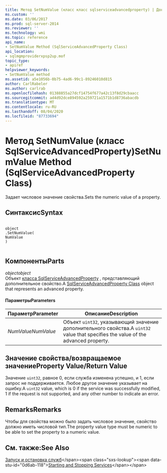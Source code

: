 ```yaml
---
title: Метод SetNumValue (класс класс sqlserviceadvancedproperty) | Документация Майкрософт
ms.custom: ''
ms.date: 03/06/2017
ms.prod: sql-server-2014
ms.reviewer: ''
ms.technology: wmi
ms.topic: reference
api_name:
- SetNumValue Method (SqlServiceAdvancedProperty Class)
api_location:
- sqlmgmproviderxpsp2up.mof
topic_type:
- apiref
helpviewer_keywords:
- SetNumValue method
ms.assetid: a5e1056b-0b75-4ad6-99c1-89246010d815
author: CarlRabeler
ms.author: carlrab
ms.openlocfilehash: 01388855a27dcf14754f677a42c13f8d29cbaacc
ms.sourcegitcommit: ad4d92dce894592a259721a1571b1d8736abacdb
ms.translationtype: MT
ms.contentlocale: ru-RU
ms.lasthandoff: 08/04/2020
ms.locfileid: "87733694"
---
```

# <a name="setnumvalue-method-sqlserviceadvancedproperty-class"></a><span data-ttu-id="0d6ab-102">Метод SetNumValue (класс SqlServiceAdvancedProperty)</span><span class="sxs-lookup"><span data-stu-id="0d6ab-102">SetNumValue Method (SqlServiceAdvancedProperty Class)</span></span>
  <span data-ttu-id="0d6ab-103">Задает числовое значение свойства.</span><span class="sxs-lookup"><span data-stu-id="0d6ab-103">Sets the numeric value of a property.</span></span>  
  
## <a name="syntax"></a><span data-ttu-id="0d6ab-104">Синтаксис</span><span class="sxs-lookup"><span data-stu-id="0d6ab-104">Syntax</span></span>  
  
```  
  
object  
.SetNumValue(  
NumValue  
)  
  
```  
  
## <a name="parts"></a><span data-ttu-id="0d6ab-105">Компоненты</span><span class="sxs-lookup"><span data-stu-id="0d6ab-105">Parts</span></span>  
 <span data-ttu-id="0d6ab-106">*object*</span><span class="sxs-lookup"><span data-stu-id="0d6ab-106">*object*</span></span>  
 <span data-ttu-id="0d6ab-107">Объект [класса SqlServiceAdvancedProperty](sqlserviceadvancedproperty-class.md) , представляющий дополнительное свойство.</span><span class="sxs-lookup"><span data-stu-id="0d6ab-107">A [SqlServiceAdvancedProperty Class](sqlserviceadvancedproperty-class.md) object that represents an advanced property.</span></span>  
  
#### <a name="parameters"></a><span data-ttu-id="0d6ab-108">Параметры</span><span class="sxs-lookup"><span data-stu-id="0d6ab-108">Parameters</span></span>  
  
|<span data-ttu-id="0d6ab-109">Параметр</span><span class="sxs-lookup"><span data-stu-id="0d6ab-109">Parameter</span></span>|<span data-ttu-id="0d6ab-110">Описание</span><span class="sxs-lookup"><span data-stu-id="0d6ab-110">Description</span></span>|  
|---------------|-----------------|  
|<span data-ttu-id="0d6ab-111">*NumValue*</span><span class="sxs-lookup"><span data-stu-id="0d6ab-111">*NumValue*</span></span>|<span data-ttu-id="0d6ab-112">Объект `uint32`, указывающий значение дополнительного свойства.</span><span class="sxs-lookup"><span data-stu-id="0d6ab-112">A `uint32` value that specifies the value of the advanced property.</span></span>|  
  
## <a name="property-valuereturn-value"></a><span data-ttu-id="0d6ab-113">Значение свойства/возвращаемое значение</span><span class="sxs-lookup"><span data-stu-id="0d6ab-113">Property Value/Return Value</span></span>  
 <span data-ttu-id="0d6ab-114">Значение `uint32`, равное 0, если служба изменена успешно, и 1, если запрос не поддерживается. Любое другое значение указывает на ошибку.</span><span class="sxs-lookup"><span data-stu-id="0d6ab-114">A `uint32` value, which is 0 if the service was successfully modified, 1 if the request is not supported, and any other number to indicate an error.</span></span>  
  
## <a name="remarks"></a><span data-ttu-id="0d6ab-115">Remarks</span><span class="sxs-lookup"><span data-stu-id="0d6ab-115">Remarks</span></span>  
 <span data-ttu-id="0d6ab-116">Чтобы для свойства можно было задать числовое значение, свойство должно иметь числовой тип.</span><span class="sxs-lookup"><span data-stu-id="0d6ab-116">The property value type must be numeric to be able to set the property to a numeric value.</span></span>  
  
## <a name="see-also"></a><span data-ttu-id="0d6ab-117">См. также:</span><span class="sxs-lookup"><span data-stu-id="0d6ab-117">See Also</span></span>  
 <span data-ttu-id="0d6ab-118">[Запуск и остановка служб](https://technet.microsoft.com/library/ms174886\(v=sql.105\).aspx)</span><span class="sxs-lookup"><span data-stu-id="0d6ab-118">[Starting and Stopping Services](https://technet.microsoft.com/library/ms174886\(v=sql.105\).aspx)</span></span>  
  
  
